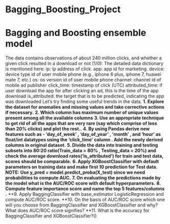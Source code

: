 # Bagging_Boosting_Project
# Bagging and Boosting ensemble model
The data contains observations of about 240 million clicks, and whether a given click resulted in a download or not (1/0):
The detailed data dictionary is mentioned here:
ip: ip address of click.
app: app id for marketing.
device: device type id of user mobile phone (e.g., iphone 6 plus, iphone 7, huawei mate 7, etc.)
os: os version id of user mobile phone
channel: channel id of mobile ad publisher
click_time: timestamp of click (UTC)
attributed_time: if user download the app for after clicking an ad, this is the time of the app download
is_attributed: the target that is to be predicted, indicating the app was downloaded
Let’s try finding some useful trends in the data.
**1. Explore the dataset for anomalies and missing values and take corrective actions if necessary.**
**2. Which column has maximum number of unique values present among all the available columns**
**3. Use an appropriate technique to get rid of all the apps that are very rare (say which comprise of less                than 20% clicks) and plot the rest..**
**4. By using Pandas derive new features such as - ‘day_of_week’ , ‘day_of_year’ , ‘month’ , and ‘hour’ as                  float/int datatypes using the ‘click_time’ column . Add the newly derived columns in original dataset.**
**5. Divide the data into training and testing subsets into 80:20 ratio(Train_data = 80% , Testing_data = 20%) and
     check the average download rates(‘is_attributed’) for train and test data, scores should be comparable.**
**6. Apply XGBoostClassifier with default parameters on training data and make first 10 prediction for Test data.          NOTE: Use y_pred = model.predict_proba(X_test) since we need probabilities to compute AUC.**
**7. On evaluating the predictions made by the model what is the AUC/ROC score with default hyperparameters.**
**8. Compute feature importance score and name the top 5 features/columns .**
**9. Apply BaggingClassifier with base_estimator LogisticRegression and compute AUC/ROC score.
**10.  On the basis of AUC/ROC score which one will you choose from BaggingClassifier and XGBoostClassifier and              why?What does AUC/ROC score signifies?
**11.  What is the accuracy for BaggingClassifier and XGBoostClassifier?()
